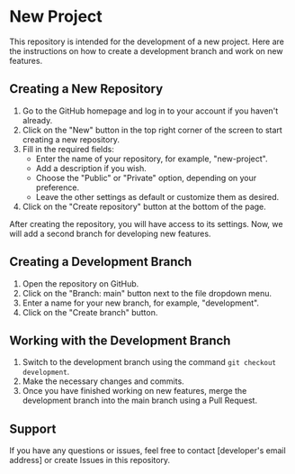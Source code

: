 # New Project

This repository is intended for the development of a new project. Here are the instructions on how to create a development branch and work on new features.

## Creating a New Repository

1. Go to the GitHub homepage and log in to your account if you haven't already.
2. Click on the "New" button in the top right corner of the screen to start creating a new repository.
3. Fill in the required fields:
   - Enter the name of your repository, for example, "new-project".
   - Add a description if you wish.
   - Choose the "Public" or "Private" option, depending on your preference.
   - Leave the other settings as default or customize them as desired.
4. Click on the "Create repository" button at the bottom of the page.

After creating the repository, you will have access to its settings. Now, we will add a second branch for developing new features.

## Creating a Development Branch

1. Open the repository on GitHub.
2. Click on the "Branch: main" button next to the file dropdown menu.
3. Enter a name for your new branch, for example, "development".
4. Click on the "Create branch" button.

## Working with the Development Branch

1. Switch to the development branch using the command `git checkout development`.
2. Make the necessary changes and commits.
3. Once you have finished working on new features, merge the development branch into the main branch using a Pull Request.

## Support

If you have any questions or issues, feel free to contact [developer's email address] or create Issues in this repository.